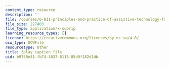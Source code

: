 ```yaml
---
content_type: resource
description: ''
file: /courses/6-811-principles-and-practice-of-assistive-technology-fall-2014/b9758e31fb743837811885d0f182d1db_x18bMLW4eO4.srt
file_size: 227403
file_type: application/x-subrip
learning_resource_types: []
license: https://creativecommons.org/licenses/by-nc-sa/4.0/
ocw_type: OCWFile
resourcetype: Other
title: 3play caption file
uid: b9758e31-fb74-3837-8118-85d0f182d1db
---
```


